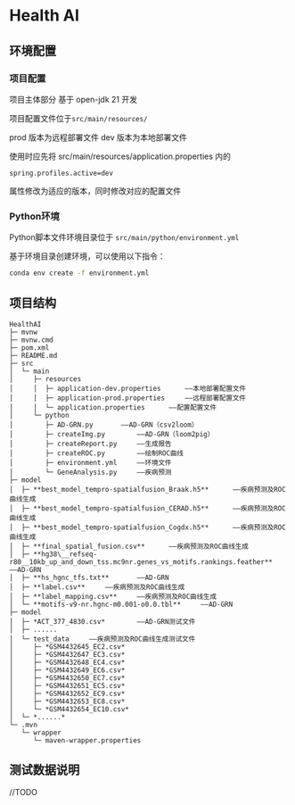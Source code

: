 # Health AI

## 环境配置

### 项目配置

项目主体部分 基于 open-jdk 21 开发

项目配置文件位于`src/main/resources/`

prod 版本为远程部署文件  dev 版本为本地部署文件

使用时应先将 src/main/resources/application.properties 内的

```
spring.profiles.active=dev
```

属性修改为适应的版本，同时修改对应的配置文件

### Python环境

Python脚本文件环境目录位于 `src/main/python/environment.yml`

基于环境目录创建环境，可以使用以下指令：

```bash
conda env create -f environment.yml
```

## 项目结构

```
HealthAI
├─ mvnw
├─ mvnw.cmd
├─ pom.xml
├─ README.md
├─ src
│  └─ main
│     ├─ resources
│     │  ├─ application-dev.properties		——本地部署配置文件
│     │  ├─ application-prod.properties		——远程部署配置文件
│     │  └─ application.properties		——配置配置文件
│     └─ python
│        ├─ AD-GRN.py		——AD-GRN（csv2loom）
│        ├─ createImg.py		——AD-GRN（loom2pig）
│        ├─ createReport.py		——生成报告
│        ├─ createROC.py		——绘制ROC曲线
│        ├─ environment.yml		——环境文件
│        └─ GeneAnalysis.py		——疾病预测
├─ model
│  ├─ **best_model_tempro-spatialfusion_Braak.h5**		——疾病预测及ROC曲线生成
│  ├─ **best_model_tempro-spatialfusion_CERAD.h5**		——疾病预测及ROC曲线生成
│  ├─ **best_model_tempro-spatialfusion_Cogdx.h5**		——疾病预测及ROC曲线生成
│  ├─ **final_spatial_fusion.csv**		——疾病预测及ROC曲线生成
│  ├─ **hg38\__refseq-r80__10kb_up_and_down_tss.mc9nr.genes_vs_motifs.rankings.feather**		——AD-GRN
│  ├─ **hs_hgnc_tfs.txt**		——AD-GRN
│  ├─ **label.csv**		——疾病预测及ROC曲线生成
│  ├─ **label_mapping.csv**		——疾病预测及ROC曲线生成
│  └─ **motifs-v9-nr.hgnc-m0.001-o0.0.tbl**		——AD-GRN
├─ model
│  ├─ *ACT_377_4830.csv*		——AD-GRN测试文件
│  ├─ ......
│  └─ test_data		——疾病预测及ROC曲线生成测试文件
│     ├─ *GSM4432645_EC2.csv*
│     ├─ *GSM4432647_EC3.csv*
│     ├─ *GSM4432648_EC4.csv*
│     ├─ *GSM4432649_EC6.csv*
│     ├─ *GSM4432650_EC7.csv*
│     ├─ *GSM4432651_EC5.csv*
│     ├─ *GSM4432652_EC9.csv*
│     ├─ *GSM4432653_EC8.csv*
│     └─ *GSM4432654_EC10.csv*
│  └─ *......*
└─ .mvn
   └─ wrapper
      └─ maven-wrapper.properties
```



## 测试数据说明

//TODO

